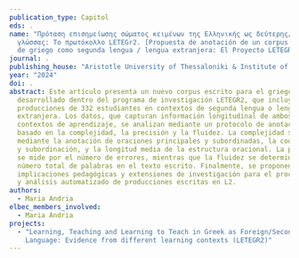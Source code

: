 ```yaml
---
publication_type: Capitol
eds: .
name: "Πρόταση επισημείωσης σώματος κειμένων της Ελληνικής ως δεύτερης/ξένης
  γλώσσας: Το πρωτόκολλο LETEGr2. [Propuesta de anotación de un corpus textual
  de griego como segunda lengua / lengua extranjera: El Proyecto LETEGR2.]"
journal: .
publishing_house: "Aristotle University of Thessaloniki & Institute of Modern Greek Studies. "
year: "2024"
doi: .
abstract: Este artículo presenta un nuevo corpus escrito para el griego como L2,
  desarrollado dentro del programa de investigación LETEGR2, que incluye 1022
  producciones de 332 estudiantes en contextos de segunda lengua o lengua
  extranjera. Los datos, que capturan información longitudinal de ambos
  contextos de aprendizaje, se analizan mediante un protocolo de anotación
  basado en la complejidad, la precisión y la fluidez. La complejidad se evalúa
  mediante la anotación de oraciones principales y subordinadas, la coordinación
  y subordinación, y la longitud media de la estructura oracional. La precisión
  se mide por el número de errores, mientras que la fluidez se determina por el
  número total de palabras en el texto escrito. Finalmente, se proponen
  implicaciones pedagógicas y extensiones de investigación para el procesamiento
  y análisis automatizado de producciones escritas en L2.
authors:
  - Maria Andria
elbec_members_involved:
  - Maria Andria
projects:
  - "Learning, Teaching and Learning to Teach in Greek as Foreign/Second
    Language: Evidence from different learning contexts (LETEGR2)"
---
```

